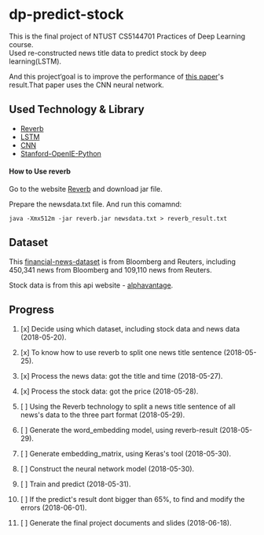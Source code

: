 # dp-predict-stock
This is the final project of NTUST CS5144701  Practices of Deep Learning course.  
Used re-constructed news title data to predict stock by deep learning(LSTM).

And this project‘goal is to improve the performance of [this paper](https://www.ijcai.org/Proceedings/15/Papers/329.pdf)'s
result.That paper uses the CNN neural network.

## Used Technology & Library
+ [Reverb](http://reverb.cs.washington.edu/README.html)  
+ [LSTM](https://en.wikipedia.org/wiki/Long_short-term_memory)  
+ [CNN](https://en.wikipedia.org/wiki/Convolutional_neural_network)    
+ [Stanford-OpenIE-Python](https://github.com/philipperemy/Stanford-OpenIE-Python)  

#### How to Use reverb
Go to the website [Reverb](http://reverb.cs.washington.edu/README.html) and download jar file.

Prepare the newsdata.txt file. And run this comamnd:
```
java -Xmx512m -jar reverb.jar newsdata.txt > reverb_result.txt
```

## Dataset
This [financial-news-dataset](https://github.com/philipperemy/financial-news-dataset) is from Bloomberg and Reuters, including 450,341 news from Bloomberg and 109,110 news from Reuters.

Stock data is from  this api website - [alphavantage](https://www.alphavantage.co).

## Progress
1. [x] Decide using which dataset, including stock data and news data (2018-05-20).

2. [x] To know how to use reverb to split one news title sentence (2018-05-25).

3. [x] Process the news data: got the title and time (2018-05-27).

4. [x] Process the stock data: got the price (2018-05-28).

5. [ ] Using the Reverb technology to split a news title sentence of all news's data to the three part format (2018-05-29).

6. [ ] Generate the word_embedding model, using reverb-result  (2018-05-29).

7. [ ] Generate embedding_matrix, using Keras's tool (2018-05-30).
8. [ ] Construct the neural network model (2018-05-30).
9. [ ] Train and predict (2018-05-31).
10. [ ] If the predict's result dont bigger than 65%, to find and modify the errors (2018-06-01).
11. [ ] Generate the final project documents and slides  (2018-06-18).

